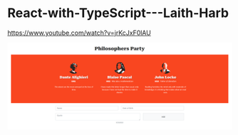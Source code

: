 # React-with-TypeScript---Laith-Harb
https://www.youtube.com/watch?v=jrKcJxF0lAU

![preview](preview1.png)